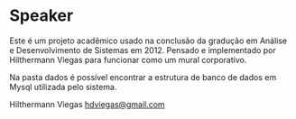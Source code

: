 # Speaker

Este é um projeto acadêmico usado na conclusão da gradução em Análise e Desenvolvimento de Sistemas em 2012. Pensado e implementado por Hilthermann Viegas para funcionar como um mural corporativo. 

Na pasta dados é possível encontrar a estrutura de banco de dados em Mysql utilizada pelo sistema.

Hilthermann Viegas
hdviegas@gmail.com

